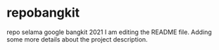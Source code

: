 # repobangkit
repo selama google bangkit 2021
I am editing the README file. Adding some more details about the project description.
